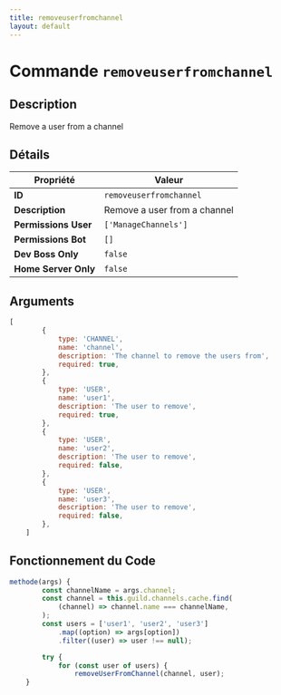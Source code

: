 ```yaml
---
title: removeuserfromchannel
layout: default
---
```


# Commande `removeuserfromchannel`

## Description

Remove a user from a channel

## Détails

| Propriété | Valeur |
| --- | --- |
| **ID** | `removeuserfromchannel` |
| **Description** | Remove a user from a channel |
| **Permissions User** | `['ManageChannels']` |
| **Permissions Bot** | `[]` |
| **Dev Boss Only** | `false` |
| **Home Server Only** | `false` |

## Arguments

```javascript
[
		{
			type: 'CHANNEL',
			name: 'channel',
			description: 'The channel to remove the users from',
			required: true,
		},
		{
			type: 'USER',
			name: 'user1',
			description: 'The user to remove',
			required: true,
		},
		{
			type: 'USER',
			name: 'user2',
			description: 'The user to remove',
			required: false,
		},
		{
			type: 'USER',
			name: 'user3',
			description: 'The user to remove',
			required: false,
		},
	]
```

## Fonctionnement du Code

```javascript
methode(args) {
		const channelName = args.channel;
		const channel = this.guild.channels.cache.find(
			(channel) => channel.name === channelName,
		);
		const users = ['user1', 'user2', 'user3']
			.map((option) => args[option])
			.filter((user) => user !== null);

		try {
			for (const user of users) {
				removeUserFromChannel(channel, user);
	}
```
